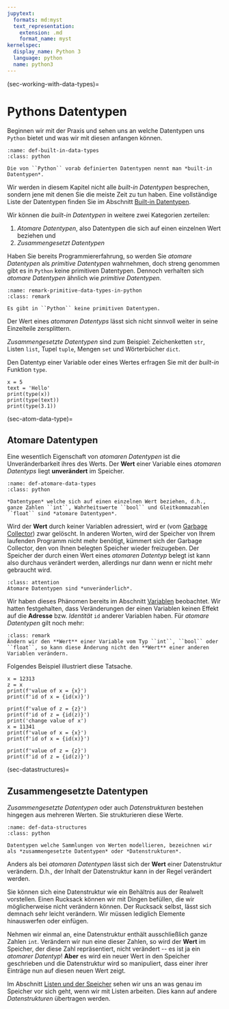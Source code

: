 ```yaml
---
jupytext:
  formats: md:myst
  text_representation:
    extension: .md
    format_name: myst
kernelspec:
  display_name: Python 3
  language: python
  name: python3
---
```


(sec-working-with-data-types)=
# Pythons Datentypen

Beginnen wir mit der Praxis und sehen uns an welche Datentypen uns ``Python`` bietet und was wir mit diesen anfangen können.

```{admonition} Built-in Datentypen
:name: def-built-in-data-types
:class: python

Die von ``Python`` vorab definierten Datentypen nennt man *built-in Datentypen*.
```

Wir werden in diesem Kapitel nicht alle *built-in Datentypen* besprechen, sondern jene mit denen Sie die meiste Zeit zu tun haben.
Eine vollständige Liste der Datentypen finden Sie im Abschnitt [Built-in Datentypen](sec-built-in-data-types).

Wir können die *built-in Datentypen* in weitere zwei Kategorien zerteilen:

1. *Atomare Datentypen*, also Datentypen die sich auf einen einzelnen Wert beziehen und
2. *Zusammengesetzt Datentypen*

Haben Sie bereits Programmiererfahrung, so werden Sie *atomare Datentypen* als *primitive Datentypen* wahrnehmen, doch streng genommen gibt es in ``Python`` keine primitiven Datentypen.
Dennoch verhalten sich *atomare Datentypen* ähnlich wie *primitive Datentypen*.

```{admonition} Python und primitive Datentypen
:name: remark-primitive-data-types-in-python
:class: remark

Es gibt in ``Python`` keine primitiven Datentypen.
```

Der Wert eines *atomaren Datentyps* lässt sich nicht sinnvoll weiter in seine Einzelteile zersplittern.

*Zusammengesetzte Datentypen* sind zum Beispiel: Zeichenketten ``str``, Listen ``list``, Tupel ``tuple``, Mengen ``set`` und Wörterbücher ``dict``.

Den Datentyp einer Variable oder eines Wertes erfragen Sie mit der *built-in* Funktion ``type``.

```{code-cell} python3
x = 5
text = 'Hello'
print(type(x))
print(type(text))
print(type(3.1))
```

(sec-atom-data-type)=
## Atomare Datentypen 

Eine wesentlich Eigenschaft von *atomaren Datentypen* ist die Unveränderbarkeit ihres des Werts.
Der **Wert** einer Variable eines *atomaren Datentyps* liegt **unverändert** im Speicher.

```{admonition} Atomare Datentypen
:name: def-atomare-data-types
:class: python

*Datentypen* welche sich auf einen einzelnen Wert beziehen, d.h., ganze Zahlen ``int``, Wahrheitswerte ``bool`` und Gleitkommazahlen ``float`` sind *atomare Datentypen*.
```

Wird der **Wert** durch keiner Variablen adressiert, wird er (vom [Garbage Collector](def-garbage-collector)) zwar gelöscht.
In anderen Worten, wird der Speicher von Ihrem laufenden Programm nicht mehr benötigt, kümmert sich der Garbage Collector, den von Ihnen belegten Speicher wieder freizugeben.
Der Speicher der durch einen Wert eines *atomaren Datentyp* belegt ist kann also durchaus verändert werden, allerdings nur dann wenn er nicht mehr gebraucht wird.

```{admonition} Unveränderliche atomare Datentypen
:class: attention
Atomare Datentypen sind *unveränderlich*.
```

Wir haben dieses Phänomen bereits im Abschnitt [Variablen](sec-variables) beobachtet.
Wir hatten festgehalten, dass Veränderungen der einen Variablen keinen Effekt auf die **Adresse** bzw. *Identität* ``id`` anderer Variablen haben.
Für *atomare Datentypen* gilt noch mehr: 

```{admonition} Unveränderliche atomare Datentypen
:class: remark
Ändern wir den **Wert** einer Variable vom Typ ``int``, ``bool`` oder ``float``, so kann diese Änderung nicht den **Wert** einer anderen Variablen verändern.
```

Folgendes Beispiel illustriert diese Tatsache.

```{code-cell} python3
x = 12313
z = x
print(f'value of x = {x}')
print(f'id of x = {id(x)}')

print(f'value of z = {z}')
print(f'id of z = {id(z)}')
print('change value of x')
x = 11341
print(f'value of x = {x}')
print(f'id of x = {id(x)}')

print(f'value of z = {z}')
print(f'id of z = {id(z)}')
```

(sec-datastructures)=
## Zusammengesetzte Datentypen

*Zusammengesetzte Datentypen* oder auch *Datenstrukturen* bestehen hingegen aus mehreren Werten.
Sie strukturieren diese Werte.

```{admonition} Zusammengesetzt Datentypen 
:name: def-data-structures
:class: python

Datentypen welche Sammlungen von Werten modellieren, bezeichnen wir als *zusammengesetzte Datentypen* oder *Datenstrukturen*.
```

Anders als bei *atomaren Datentypen* lässt sich der **Wert** einer Datenstruktur verändern.
D.h., der Inhalt der Datenstruktur kann in der Regel verändert werden.

Sie können sich eine Datenstruktur wie ein Behältnis aus der Realwelt vorstellen.
Einen Rucksack können wir mit Dingen befüllen, die wir möglicherweise nicht verändern können.
Der Rucksack selbst, lässt sich demnach sehr leicht verändern.
Wir müssen lediglich Elemente hinauswerfen oder einfügen.

Nehmen wir einmal an, eine Datenstruktur enthält ausschließlich ganze Zahlen ``int``.
Verändern wir nun eine dieser Zahlen, so wird der **Wert** im Speicher, der diese Zahl repräsentiert, nicht verändert -- es ist ja ein *atomarer Datentyp*!
**Aber** es wird ein neuer Wert in den Speicher geschrieben und die Datenstruktur wird so manipuliert, dass einer ihrer Einträge nun auf diesen neuen Wert zeigt.

Im Abschnitt [Listen und der Speicher](sec-list-and-memory) sehen wir uns an was genau im Speicher vor sich geht, wenn wir mit Listen arbeiten.
Dies kann auf andere *Datenstrukturen* übertragen werden.